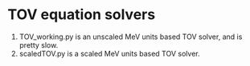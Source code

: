 # TOV equation solvers

1. TOV_working.py is an unscaled MeV units based TOV solver, and is pretty slow.
2. scaledTOV.py is a scaled MeV units based TOV solver.
